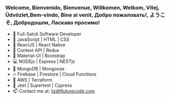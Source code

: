 ### Welcome, Bienvenido, Bienvenue, Willkomen, Welkom, Vitej, Üdvözlet,Bem-vindo, Bine ai venit, Добро пожаловать!, ようこそ, Добродошли, Ласкаво просимо!

- 💪  Full-Satck Software Developer
- 👾  JavaScript | HTML | CSS 
- 🤖  ReactJS | React Native
- 🌴  Context API | Redux
- 🔮  Material-UI | Bootstrap
- 💻  NODEjs | Express | NESTjs
- 🦊  MongoDB | Mongoose
- 🔥  Firebase | Firestore | Cloud Functions
- 🐒  AWS | Terraform
- 🚀  Jest | Supertest | Cypress
- 📫  Contact me at: liz@fluturecode.com

